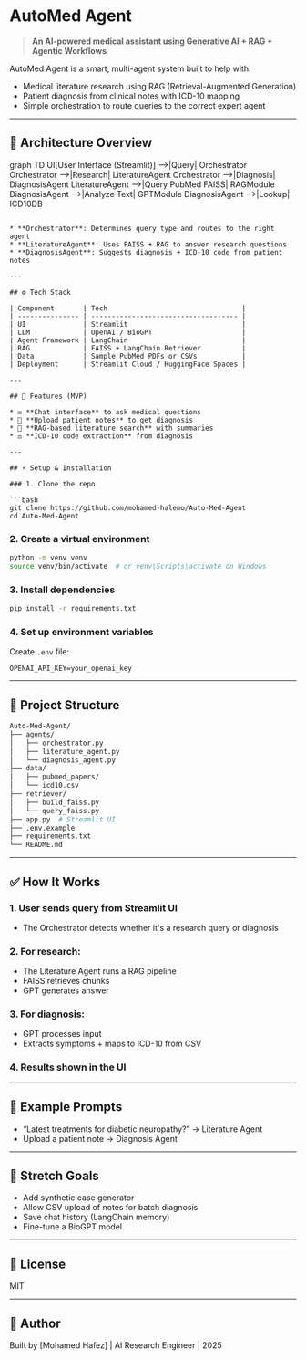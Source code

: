 # AutoMed Agent 

> **An AI-powered medical assistant using Generative AI + RAG + Agentic Workflows**

AutoMed Agent is a smart, multi-agent system built to help with:

* Medical literature research using RAG (Retrieval-Augmented Generation)
* Patient diagnosis from clinical notes with ICD-10 mapping
* Simple orchestration to route queries to the correct expert agent

---


## 🔄 Architecture Overview

graph TD
    UI[User Interface (Streamlit)] -->|Query| Orchestrator
    Orchestrator -->|Research| LiteratureAgent
    Orchestrator -->|Diagnosis| DiagnosisAgent
    LiteratureAgent -->|Query PubMed FAISS| RAGModule
    DiagnosisAgent -->|Analyze Text| GPTModule
    DiagnosisAgent -->|Lookup| ICD10DB
```

* **Orchestrator**: Determines query type and routes to the right agent
* **LiteratureAgent**: Uses FAISS + RAG to answer research questions
* **DiagnosisAgent**: Suggests diagnosis + ICD-10 code from patient notes

---

## ⚙️ Tech Stack

| Component       | Tech                                 |
| --------------- | ------------------------------------ |
| UI              | Streamlit                            |
| LLM             | OpenAI / BioGPT                      |
| Agent Framework | LangChain                            |
| RAG             | FAISS + LangChain Retriever          |
| Data            | Sample PubMed PDFs or CSVs           |
| Deployment      | Streamlit Cloud / HuggingFace Spaces |

---

## 🚀 Features (MVP)

* ✉️ **Chat interface** to ask medical questions
* 📃 **Upload patient notes** to get diagnosis
* 🔎 **RAG-based literature search** with summaries
* ⚖️ **ICD-10 code extraction** from diagnosis

---

## ⚡ Setup & Installation

### 1. Clone the repo

```bash
git clone https://github.com/mohamed-halemo/Auto-Med-Agent
cd Auto-Med-Agent
```

### 2. Create a virtual environment

```bash
python -m venv venv
source venv/bin/activate  # or venv\Scripts\activate on Windows
```

### 3. Install dependencies

```bash
pip install -r requirements.txt
```

### 4. Set up environment variables

Create `.env` file:

```env
OPENAI_API_KEY=your_openai_key
```

---

## 🔄 Project Structure

```bash
Auto-Med-Agent/
├── agents/
│   ├── orchestrator.py
│   ├── literature_agent.py
│   └── diagnosis_agent.py
├── data/
│   ├── pubmed_papers/
│   └── icd10.csv
├── retriever/
│   ├── build_faiss.py
│   └── query_faiss.py
├── app.py  # Streamlit UI
├── .env.example
├── requirements.txt
└── README.md
```

---

## ✅ How It Works

### 1. User sends query from Streamlit UI

* The Orchestrator detects whether it's a research query or diagnosis

### 2. For research:

* The Literature Agent runs a RAG pipeline
* FAISS retrieves chunks
* GPT generates answer

### 3. For diagnosis:

* GPT processes input
* Extracts symptoms + maps to ICD-10 from CSV

### 4. Results shown in the UI

---

## 🚧 Example Prompts

* “Latest treatments for diabetic neuropathy?” → Literature Agent
* Upload a patient note → Diagnosis Agent

---

## 🌟 Stretch Goals

* Add synthetic case generator
* Allow CSV upload of notes for batch diagnosis
* Save chat history (LangChain memory)
* Fine-tune a BioGPT model

---

## 🚪 License

MIT

---

## 🚀 Author

Built by \[Mohamed Hafez] | AI Research Engineer | 2025
